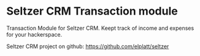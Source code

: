 # Seltzer CRM Transaction module

Transaction Module for Seltzer CRM. 
Keept track of income and expenses for your hackerspace.

Seltzer CRM project on github: https://github.com/elplatt/seltzer
